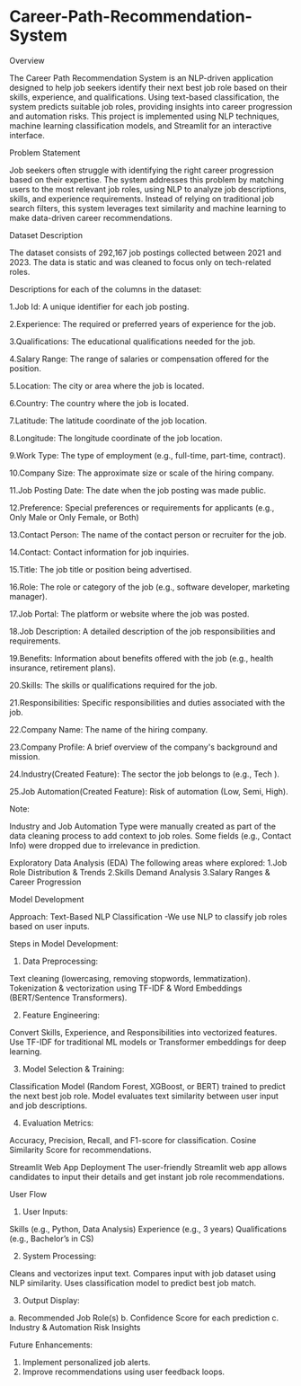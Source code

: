 # Career-Path-Recommendation-System

Overview

The Career Path Recommendation System is an NLP-driven application designed to help job seekers identify their next best job role based on their skills, experience, and qualifications. Using text-based classification, the system predicts suitable job roles, providing insights into career progression and automation risks.
This project is implemented using NLP techniques, machine learning classification models, and Streamlit for an interactive interface.


Problem Statement

Job seekers often struggle with identifying the right career progression based on their expertise. The system addresses this problem by matching users to the most relevant job roles, using NLP to analyze job descriptions, skills, and experience requirements.
Instead of relying on traditional job search filters, this system leverages text similarity and machine learning to make data-driven career recommendations.

Dataset Description

The dataset consists of 292,167 job postings collected between 2021 and 2023. The data is static and was cleaned to focus only on tech-related roles.

Descriptions for each of the columns in the dataset:

1.Job Id: A unique identifier for each job posting.

2.Experience: The required or preferred years of experience for the job.

3.Qualifications: The educational qualifications needed for the job.

4.Salary Range: The range of salaries or compensation offered for the position.

5.Location: The city or area where the job is located.

6.Country: The country where the job is located.

7.Latitude: The latitude coordinate of the job location.

8.Longitude: The longitude coordinate of the job location.

9.Work Type: The type of employment (e.g., full-time, part-time, contract).

10.Company Size: The approximate size or scale of the hiring company.

11.Job Posting Date: The date when the job posting was made public.

12.Preference: Special preferences or requirements for applicants (e.g., Only Male or Only Female, or Both)

13.Contact Person: The name of the contact person or recruiter for the job.

14.Contact: Contact information for job inquiries.

15.Title: The job title or position being advertised.

16.Role: The role or category of the job (e.g., software developer, marketing manager).

17.Job Portal: The platform or website where the job was posted.

18.Job Description: A detailed description of the job responsibilities and requirements.

19.Benefits: Information about benefits offered with the job (e.g., health insurance, retirement plans).

20.Skills: The skills or qualifications required for the job.

21.Responsibilities: Specific responsibilities and duties associated with the job.

22.Company Name: The name of the hiring company.

23.Company Profile: A brief overview of the company's background and mission.

24.Industry(Created Feature):	The sector the job belongs to (e.g., Tech ).

25.Job Automation(Created Feature):	Risk of automation (Low, Semi, High).

Note:

Industry and Job Automation Type were manually created as part of the data cleaning process to add context to job roles.
Some fields (e.g., Contact Info) were dropped due to irrelevance in prediction.


 Exploratory Data Analysis (EDA)
 The following areas where explored:
   1.Job Role Distribution & Trends
   2.Skills Demand Analysis
   3.Salary Ranges & Career Progression






  Model Development
  
Approach: Text-Based NLP Classification
-We use NLP to classify job roles based on user inputs.

Steps in Model Development:
1. Data Preprocessing:

Text cleaning (lowercasing, removing stopwords, lemmatization).
Tokenization & vectorization using TF-IDF & Word Embeddings (BERT/Sentence Transformers).

2. Feature Engineering:

Convert Skills, Experience, and Responsibilities into vectorized features.
Use TF-IDF for traditional ML models or Transformer embeddings for deep learning.

3. Model Selection & Training:

Classification Model (Random Forest, XGBoost, or BERT) trained to predict the next best job role.
Model evaluates text similarity between user input and job descriptions.

4. Evaluation Metrics:

Accuracy, Precision, Recall, and F1-score for classification.
Cosine Similarity Score for recommendations.

Streamlit Web App Deployment
The user-friendly Streamlit web app allows candidates to input their details and get instant job role recommendations.

User Flow

1. User Inputs:

Skills (e.g., Python, Data Analysis)
Experience (e.g., 3 years)
Qualifications (e.g., Bachelor’s in CS)

2. System Processing:

Cleans and vectorizes input text.
Compares input with job dataset using NLP similarity.
Uses classification model to predict best job match.

3. Output Display:

a. Recommended Job Role(s)
b. Confidence Score for each prediction
c. Industry & Automation Risk Insights

Future Enhancements:

1. Implement personalized job alerts.
2. Improve recommendations using user feedback loops.

